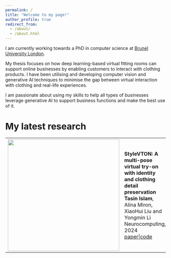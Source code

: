 ```yaml
---
permalink: /
title: "Welcome to my page!"
author_profile: true
redirect_from: 
  - /about/
  - /about.html
---
```


I am currently working towards a PhD in computer science at [Brunel University London](https://www.brunel.ac.uk/).

My thesis focuses on how deep learning-based virtual fitting rooms can support online businesses by enabling customers to interact with clothing products. I have been utilising and developing computer vision and generative AI techniques to minimise the gap between virtual interaction with clothing and real-life experiences.

I am passionate about using my skills to help all types of businesses leverage generative AI to support business functions and make the best use of it.

My latest research
======

<table style="width:100%">
  <tr>
    <th>
      <img src="../images/more_examples.jpg" width="350"/>
    </th>
    <th style="text-align:left">
            StyleVTON: A multi-pose virtual try-on with identity and clothing detail preservation<br>
            <span style="font-size:16px">Tasin Islam<span style="font-weight:normal">, Alina Miron, XiaoHui Liu and Yongmin Li</span></span><br>
            <span style="font-weight:normal;font-size:16px">Neurocomputing, 2024</span><br>
            <span style="font-weight:normal;font-size:16px"><a href="https://www.sciencedirect.com/science/article/pii/S0925231224006581">paper</a>|<a href="https://github.com/tasinislam21/multi_pose_vton">code</a></span>
    </th>
  </tr>
</table>
